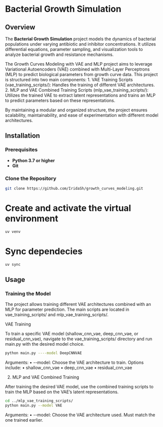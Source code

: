 # Bacterial Growth Simulation

## Overview

The **Bacterial Growth Simulation** project models the dynamics of bacterial populations under varying antibiotic and inhibitor concentrations. It utilizes differential equations, parameter sampling, and visualization tools to analyze bacterial growth and resistance mechanisms.

The Growth Curves Modeling with VAE and MLP project aims to leverage Variational Autoencoders (VAE) combined with Multi-Layer Perceptrons (MLP) to predict biological parameters from growth curve data. This project is structured into two main components:
	1.	VAE Training Scripts (vae_training_scripts/): Handles the training of different VAE architectures.
	2.	MLP and VAE Combined Training Scripts (mlp_vae_training_scripts/): Utilizes the trained VAE to extract latent representations and trains an MLP to predict parameters based on these representations.

By maintaining a modular and organized structure, the project ensures scalability, maintainability, and ease of experimentation with different model architectures.


## Installation

### Prerequisites

- **Python 3.7 or higher**
- **Git**

### Clone the Repository

```bash
git clone https://github.com/IridaSh/growth_curves_modeling.git
```
# Create and activate the virtual environment
```bash
uv venv
```

# Sync dependecies
```bash
uv sync
```

## Usage

### Training the Model

The project allows training different VAE architectures combined with an MLP for parameter prediction. The main scripts are located in vae_training_scripts/ and mlp_vae_training_scripts/.

VAE Training

To train a specific VAE model (shallow_cnn_vae, deep_cnn_vae, or residual_cnn_vae), navigate to the vae_training_scripts/ directory and run main.py with the desired model choice.
```bash
python main.py ----model DeepCNNVAE
```
Arguments:
	•	--model: Choose the VAE architecture to train. Options include:
	•	shallow_cnn_vae
	•	deep_cnn_vae
	•	residual_cnn_vae

2. MLP and VAE Combined Training

After training the desired VAE model, use the combined training scripts to train the MLP based on the VAE’s latent representations.
```bash
cd ../mlp_vae_training_scripts/
python main.py --model VAE
```
Arguments:
	•	--model: Choose the VAE architecture used. Must match the one trained earlier.